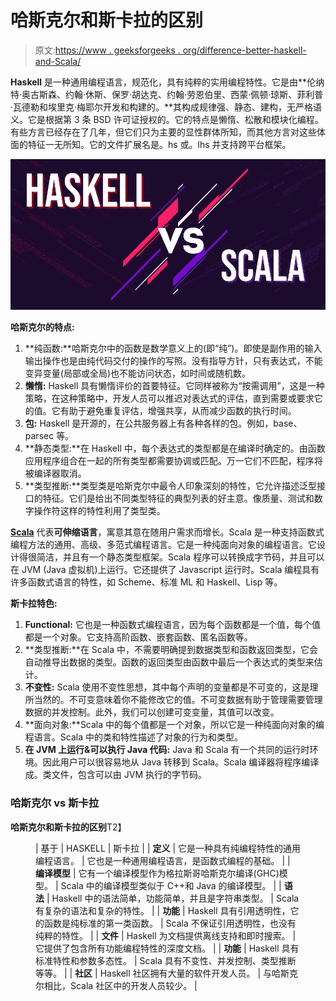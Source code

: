 # 哈斯克尔和斯卡拉的区别

> 原文:[https://www . geeksforgeeks . org/difference-better-haskell-and-Scala/](https://www.geeksforgeeks.org/differnece-between-haskell-and-scala/)

**Haskell** 是一种通用编程语言，规范化，具有纯粹的实用编程特性。它是由**伦纳特·奥古斯森、约翰·休斯、保罗·胡达克、约翰·劳恩伯里、西蒙·佩顿·琼斯、菲利普·瓦德勒和埃里克·梅耶尔开发和构建的。**其构成规律强、静态、建构，无严格语义。它是根据第 3 条 BSD 许可证授权的。它的特点是懒惰、松散和模块化编程。有些方言已经存在了几年，但它们只为主要的显性群体所知，而其他方言对这些体面的特征一无所知。它的文件扩展名是。hs 或。lhs 并支持跨平台框架。

![Haskell-vs-Scala](img/f4aab1dd9aa9dbd04656f8df3ba8b9ba.png)

**哈斯克尔的特点:**

1.  **纯函数:**哈斯克尔中的函数是数学意义上的(即“纯”)。即使是副作用的输入输出操作也是由纯代码交付的操作的写照。没有指导方针，只有表达式，不能变异变量(局部或全局)也不能访问状态，如时间或随机数。
2.  **懒惰:** Haskell 具有懒惰评价的首要特征。它同样被称为“按需调用”，这是一种策略，在这种策略中，开发人员可以推迟对表达式的评估，直到需要或要求它的值。它有助于避免重复评估，增强共享，从而减少函数的执行时间。
3.  **包:** Haskell 是开源的，在公共服务器上有各种各样的包。例如，base、parsec 等。
4.  **静态类型:**在 Haskell 中，每个表达式的类型都是在编译时确定的。由函数应用程序组合在一起的所有类型都需要协调或匹配。万一它们不匹配，程序将被编译器取消。
5.  **类型推断:**类型类是哈斯克尔中最令人印象深刻的特性，它允许描述泛型接口的特征。它们是给出不同类型特征的典型列表的好主意。像质量、测试和数字操作符这样的特性利用了类型类。

[**Scala**](https://www.geeksforgeeks.org/scala-programming-language/) 代表**可伸缩语言**，寓意其意在随用户需求而增长。Scala 是一种支持函数式编程方法的通用、高级、多范式编程语言。它是一种纯面向对象的编程语言。它设计得很简洁，并且有一个静态类型框架。Scala 程序可以转换成字节码，并且可以在 JVM (Java 虚拟机)上运行。它还提供了 Javascript 运行时。Scala 编程具有许多函数式语言的特性，如 Scheme、标准 ML 和 Haskell、Lisp 等。

**斯卡拉特色:**

1.  **Functional:** 它也是一种函数式编程语言，因为每个函数都是一个值，每个值都是一个对象。它支持高阶函数、嵌套函数、匿名函数等。
2.  **类型推断:**在 Scala 中，不需要明确提到数据类型和函数返回类型，它会自动推导出数据的类型。函数的返回类型由函数中最后一个表达式的类型来估计。
3.  **不变性:** Scala 使用不变性思想，其中每个声明的变量都是不可变的，这是理所当然的。不可变意味着你不能修改它的值。不可变数据有助于管理需要管理数据的并发控制。此外，我们可以创建可变变量，其值可以改变。
4.  **面向对象:**Scala 中的每个值都是一个对象，所以它是一种纯面向对象的编程语言。Scala 中的类和特性描述了对象的行为和类型。
5.  **在 JVM 上运行&可以执行 Java 代码:** Java 和 Scala 有一个共同的运行时环境。因此用户可以很容易地从 Java 转移到 Scala。Scala 编译器将程序编译成。类文件，包含可以由 JVM 执行的字节码。

### 哈斯克尔 vs 斯卡拉

**哈斯克尔和斯卡拉的区别**T2】

<figure class="table">

| 基于 | HASKELL | 斯卡拉 |
| **定义** | 它是一种具有纯编程特性的通用编程语言。 | 它也是一种通用编程语言，是函数式编程的基础。 |
| **编译模型** | 它有一个编译模型作为格拉斯哥哈斯克尔编译(GHC)模型。 | Scala 中的编译模型类似于 C++和 Java 的编译模型。 |
| **语法** | Haskell 中的语法简单，功能简单，并且是字符串类型。 | Scala 有复杂的语法和复杂的特性。 |
| **功能** | Haskell 具有引用透明性，它的函数是纯标准的第一类函数。 | Scala 不保证引用透明性，也没有纯粹的特性。 |
| **文件** | Haskell 为文档提供离线支持和即时搜索。 | 它提供了包含所有功能编程特性的深度文档。 |
| **功能** | Haskell 具有标准特性和参数多态性。 | Scala 具有不变性、并发控制、类型推断等等。 |
| **社区** | Haskell 社区拥有大量的软件开发人员。 | 与哈斯克尔相比，Scala 社区中的开发人员较少。 |

</figure>